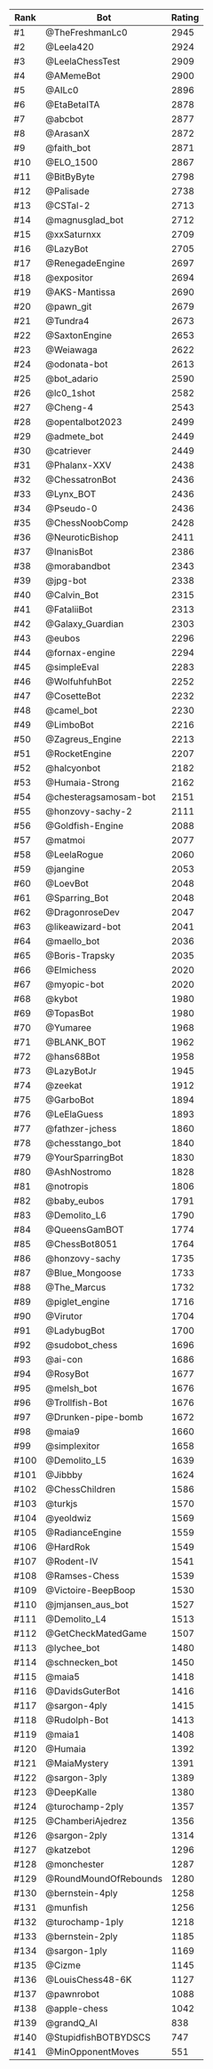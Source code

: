 Rank|Bot|Rating
---|---|---
#1|@TheFreshmanLc0|2945
#2|@Leela420|2924
#3|@LeelaChessTest|2909
#4|@AMemeBot|2900
#5|@AILc0|2896
#6|@EtaBetaITA|2878
#7|@abcbot|2877
#8|@ArasanX|2872
#9|@faith_bot|2871
#10|@ELO_1500|2867
#11|@BitByByte|2798
#12|@Palisade|2738
#13|@CSTal-2|2713
#14|@magnusglad_bot|2712
#15|@xxSaturnxx|2709
#16|@LazyBot|2705
#17|@RenegadeEngine|2697
#18|@expositor|2694
#19|@AKS-Mantissa|2690
#20|@pawn_git|2679
#21|@Tundra4|2673
#22|@SaxtonEngine|2653
#23|@Weiawaga|2622
#24|@odonata-bot|2613
#25|@bot_adario|2590
#26|@lc0_1shot|2582
#27|@Cheng-4|2543
#28|@opentalbot2023|2499
#29|@admete_bot|2449
#30|@catriever|2449
#31|@Phalanx-XXV|2438
#32|@ChessatronBot|2436
#33|@Lynx_BOT|2436
#34|@Pseudo-0|2436
#35|@ChessNoobComp|2428
#36|@NeuroticBishop|2411
#37|@InanisBot|2386
#38|@morabandbot|2343
#39|@jpg-bot|2338
#40|@Calvin_Bot|2315
#41|@FataliiBot|2313
#42|@Galaxy_Guardian|2303
#43|@eubos|2296
#44|@fornax-engine|2294
#45|@simpleEval|2283
#46|@WolfuhfuhBot|2252
#47|@CosetteBot|2232
#48|@camel_bot|2230
#49|@LimboBot|2216
#50|@Zagreus_Engine|2213
#51|@RocketEngine|2207
#52|@halcyonbot|2182
#53|@Humaia-Strong|2162
#54|@chesteragsamosam-bot|2151
#55|@honzovy-sachy-2|2111
#56|@Goldfish-Engine|2088
#57|@matmoi|2077
#58|@LeelaRogue|2060
#59|@jangine|2053
#60|@LoevBot|2048
#61|@Sparring_Bot|2048
#62|@DragonroseDev|2047
#63|@likeawizard-bot|2041
#64|@maello_bot|2036
#65|@Boris-Trapsky|2035
#66|@Elmichess|2020
#67|@myopic-bot|2020
#68|@kybot|1980
#69|@TopasBot|1980
#70|@Yumaree|1968
#71|@BLANK_BOT|1962
#72|@hans68Bot|1958
#73|@LazyBotJr|1945
#74|@zeekat|1912
#75|@GarboBot|1894
#76|@LeElaGuess|1893
#77|@fathzer-jchess|1860
#78|@chesstango_bot|1840
#79|@YourSparringBot|1830
#80|@AshNostromo|1828
#81|@notropis|1806
#82|@baby_eubos|1791
#83|@Demolito_L6|1790
#84|@QueensGamBOT|1774
#85|@ChessBot8051|1764
#86|@honzovy-sachy|1735
#87|@Blue_Mongoose|1733
#88|@The_Marcus|1732
#89|@piglet_engine|1716
#90|@Virutor|1704
#91|@LadybugBot|1700
#92|@sudobot_chess|1696
#93|@ai-con|1686
#94|@RosyBot|1677
#95|@melsh_bot|1676
#96|@Trollfish-Bot|1676
#97|@Drunken-pipe-bomb|1672
#98|@maia9|1660
#99|@simplexitor|1658
#100|@Demolito_L5|1639
#101|@Jibbby|1624
#102|@ChessChildren|1586
#103|@turkjs|1570
#104|@yeoldwiz|1569
#105|@RadianceEngine|1559
#106|@HardRok|1549
#107|@Rodent-IV|1541
#108|@Ramses-Chess|1539
#109|@Victoire-BeepBoop|1530
#110|@jmjansen_aus_bot|1527
#111|@Demolito_L4|1513
#112|@GetCheckMatedGame|1507
#113|@lychee_bot|1480
#114|@schnecken_bot|1450
#115|@maia5|1418
#116|@DavidsGuterBot|1416
#117|@sargon-4ply|1415
#118|@Rudolph-Bot|1413
#119|@maia1|1408
#120|@Humaia|1392
#121|@MaiaMystery|1391
#122|@sargon-3ply|1389
#123|@DeepKalle|1380
#124|@turochamp-2ply|1357
#125|@ChamberiAjedrez|1356
#126|@sargon-2ply|1314
#127|@katzebot|1296
#128|@monchester|1287
#129|@RoundMoundOfRebounds|1280
#130|@bernstein-4ply|1258
#131|@munfish|1256
#132|@turochamp-1ply|1218
#133|@bernstein-2ply|1185
#134|@sargon-1ply|1169
#135|@Cizme|1145
#136|@LouisChess48-6K|1127
#137|@pawnrobot|1088
#138|@apple-chess|1042
#139|@grandQ_AI|838
#140|@StupidfishBOTBYDSCS|747
#141|@MinOpponentMoves|551
